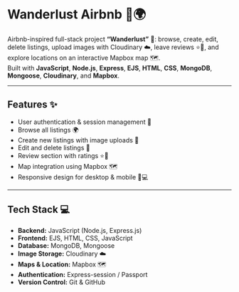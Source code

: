 # Wanderlust Airbnb 🏡🌍

Airbnb-inspired full-stack project **“Wanderlust”** 🏡: browse, create, edit, delete listings, upload images with Cloudinary ☁️, leave reviews ⭐💬, and explore locations on an interactive Mapbox map 🗺️.  
Built with **JavaScript**, **Node.js**, **Express**, **EJS**, **HTML**, **CSS**, **MongoDB**, **Mongoose**, **Cloudinary**, and **Mapbox**.  

---

## Features ✨
- User authentication & session management 🔑  
- Browse all listings 🌍  
- Create new listings with image uploads 📸  
- Edit and delete listings 📝  
- Review section with ratings ⭐💬  
- Map integration using Mapbox 🗺️  
- Responsive design for desktop & mobile 📱💻  

---

## Tech Stack 💻
- **Backend:** JavaScript (Node.js, Express.js)  
- **Frontend:** EJS, HTML, CSS, JavaScript  
- **Database:** MongoDB, Mongoose  
- **Image Storage:** Cloudinary ☁️  
- **Maps & Location:** Mapbox 🗺️  
- **Authentication:** Express-session / Passport  
- **Version Control:** Git & GitHub  
